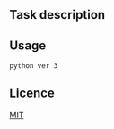 #
## Task description

## Usage

```python ver 3```

## Licence
[MIT](https://choosealicense.com/licenses/mit)